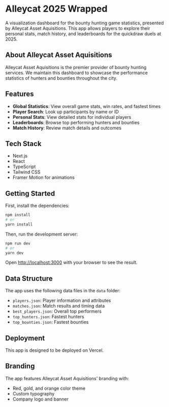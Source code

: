 # Alleycat 2025 Wrapped

A visualization dashboard for the bounty hunting game statistics, presented by Alleycat Asset Aquisitions. This app allows players to explore their personal stats, match history, and leaderboards for the quickdraw duels at 2025.

## About Alleycat Asset Aquisitions

Alleycat Asset Aquisitions is the premier provider of bounty hunting services. We maintain this dashboard to showcase the performance statistics of hunters and bounties throughout the city.

## Features

- **Global Statistics**: View overall game stats, win rates, and fastest times
- **Player Search**: Look up participants by name or ID
- **Personal Stats**: View detailed stats for individual players
- **Leaderboards**: Browse top performing hunters and bounties
- **Match History**: Review match details and outcomes

## Tech Stack

- Next.js
- React
- TypeScript
- Tailwind CSS
- Framer Motion for animations

## Getting Started

First, install the dependencies:

```bash
npm install
# or
yarn install
```

Then, run the development server:

```bash
npm run dev
# or
yarn dev
```

Open [http://localhost:3000](http://localhost:3000) with your browser to see the result.

## Data Structure

The app uses the following data files in the `data` folder:
- `players.json`: Player information and attributes
- `matches.json`: Match results and timing data
- `best_players.json`: Overall top performers
- `top_hunters.json`: Fastest hunters
- `top_bounties.json`: Fastest bounties

## Deployment

This app is designed to be deployed on Vercel.

## Branding

The app features Alleycat Asset Aquisitions' branding with:
- Red, gold, and orange color theme
- Custom typography
- Company logo and banner 